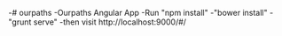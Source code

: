 -# ourpaths
-Ourpaths Angular App
-Run "npm install"
-"bower install"
-"grunt serve"
-then visit http://localhost:9000/#/
